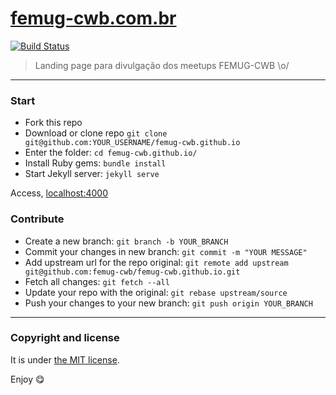 # [femug-cwb.com.br](http://femug-cwb.com.br)

[![Build Status](https://travis-ci.org/femug-cwb/femug-cwb.github.io.svg?branch=source)](https://travis-ci.org/femug-cwb/femug-cwb.github.io)

> Landing page para divulgação dos meetups FEMUG-CWB \o/

---

### Start

* Fork this repo
* Download or clone repo `git clone git@github.com:YOUR_USERNAME/femug-cwb.github.io`
* Enter the folder: `cd femug-cwb.github.io/`
* Install Ruby gems: `bundle install`
* Start Jekyll server: `jekyll serve`

Access, [localhost:4000](http://localhost:4000/)

### Contribute

* Create a new branch: `git branch -b YOUR_BRANCH`
* Commit your changes in new branch: `git commit -m "YOUR MESSAGE"`
* Add upstream url for the repo original: `git remote add upstream git@github.com:femug-cwb/femug-cwb.github.io.git`
* Fetch all changes: `git fetch --all`
* Update your repo with the original: `git rebase upstream/source`
* Push your changes to your new branch: `git push origin YOUR_BRANCH`

---

### Copyright and license

It is under [the MIT license](/LICENSE).

Enjoy :yum: